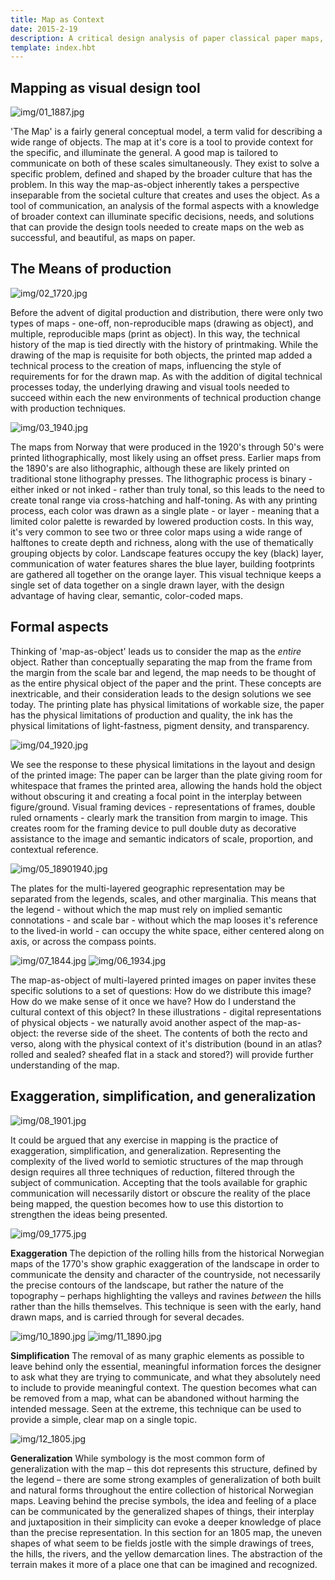 ```yaml
---
title: Map as Context
date: 2015-2-19
description: A critical design analysis of paper classical paper maps, focusing on examples from historical Norwegian geographic maps 1770—1940.
template: index.hbt
---
```


## Mapping as visual design tool

![img/01_1887.jpg](https://cloud.githubusercontent.com/assets/1987772/4670754/c94b6170-5579-11e4-8e9a-673295c3487c.jpg)

'The Map' is a fairly general conceptual model, a term  valid for describing a wide range of objects. The map at it's core is a tool to provide context for the specific, and illuminate the general. A good map is tailored to communicate on both of these scales simultaneously. They exist to solve a specific problem, defined and shaped by the broader culture that has the problem. In this way the map-as-object inherently takes a perspective inseparable from the societal culture that creates and uses the object. As a tool of communication, an analysis of the formal aspects with a knowledge of broader context can illuminate specific decisions, needs, and solutions that can provide the design tools needed to create maps on the web as successful, and beautiful, as maps on paper.

## The Means of production

![img/02_1720.jpg](https://cloud.githubusercontent.com/assets/1987772/4670802/20a9ed56-557a-11e4-8361-aeff9b20f4ef.jpg)

Before the advent of digital production and distribution, there were only two types of maps - one-off, non-reproducible maps (drawing as object), and multiple, reproducible maps (print as object). In this way, the technical history of the map is tied directly with the history of printmaking. While the drawing of the map is requisite for both objects, the printed map added a technical process to the creation of maps, influencing the style of requirements for for the drawn map. As with the addition of digital technical processes today, the underlying drawing and visual tools needed to succeed within each the new environments of technical production change with production techniques.

![img/03_1940.jpg](https://cloud.githubusercontent.com/assets/1987772/4670833/61b34b62-557a-11e4-9a8d-f5355b76b81c.jpg)

The maps from Norway that were produced in the 1920's through 50's were printed lithographically, most likely using an offset press. Earlier maps from the 1890's are also lithographic, although these are likely printed on traditional stone lithography presses. The lithographic process is binary - either inked or not inked - rather than truly tonal, so this leads to the need to create tonal range via cross-hatching and half-toning. As with any printing process, each color was drawn as a single plate - or layer - meaning that a limited color palette is rewarded by lowered production costs. In this way, it's very common to see two or three color maps using a wide range of halftones to create depth and richness, along with the use of thematically grouping objects by color. Landscape features occupy the key (black) layer, communication of water features shares the blue layer, building footprints are gathered all together on the orange layer. This visual technique keeps a single set of data together on a single drawn layer, with the design advantage of having clear, semantic, color-coded maps.

## Formal aspects
Thinking of 'map-as-object' leads us to consider the map as the *entire* object. Rather than conceptually separating the map from the frame from the margin from the scale bar and legend, the map needs to be thought of as the entire physical object of the paper and the print. These concepts are inextricable, and their consideration leads to the design solutions we see today. The printing plate has physical limitations of workable size, the paper has the physical limitations of production and quality, the ink has the physical limitations of light-fastness, pigment density, and transparency.

![img/04_1920.jpg](https://cloud.githubusercontent.com/assets/1987772/4670899/28807e0e-557b-11e4-88b5-0e5fb9decf5e.jpg)

We see the response to these physical limitations in the layout and design of the printed image: The paper can be larger than the plate giving room for whitespace that frames the printed area, allowing the hands hold the object without obscuring it and creating a focal point in the interplay between figure/ground. Visual framing devices - representations of frames, double ruled ornaments - clearly mark the transition from margin to image. This creates room for the framing device to pull double duty as decorative assistance to the image and semantic indicators of scale, proportion, and contextual reference.

![img/05_18901940.jpg](https://cloud.githubusercontent.com/assets/1987772/4670943/a0bc87d2-557b-11e4-977a-8781e6baae92.jpg)

The plates for the multi-layered geographic representation may be separated from the legends, scales, and other marginalia. This means that the legend - without which the map must rely on implied semantic connotations - and scale bar - without which the map looses it's reference to the lived-in world - can occupy the white space, either centered along on axis, or across the compass points.

![img/07_1844.jpg](https://cloud.githubusercontent.com/assets/1987772/4671011/7771b5a4-557c-11e4-8e42-7612e28e864f.jpg)
![img/06_1934.jpg](https://cloud.githubusercontent.com/assets/1987772/4670992/47530346-557c-11e4-9489-391840bcaa9a.jpg)

The map-as-object of multi-layered printed images on paper invites these specific solutions to a set of questions: How do we distribute this image? How do we make sense of it once we have? How do I understand the cultural context of this object? In these illustrations - digital representations of physical objects - we naturally avoid another aspect of the map-as-object: the reverse side of the sheet. The contents of both the recto and verso, along with the physical context of it's distribution (bound in an atlas? rolled and sealed? sheafed flat in a stack and stored?) will provide further understanding of the map.

## Exaggeration, simplification, and generalization

![img/08_1901.jpg](https://cloud.githubusercontent.com/assets/1987772/4671023/a6e7f7e4-557c-11e4-934e-2d6aa4057ce8.jpg)

It could be argued that any exercise in mapping is the practice of exaggeration, simplification, and generalization. Representing the complexity of the lived world to semiotic structures of the map through design requires all three techniques of reduction, filtered through the subject of communication. Accepting that the tools available for graphic communication will necessarily distort or obscure the reality of the place being mapped, the question becomes how to use this distortion to strengthen the ideas being presented.

![img/09_1775.jpg](https://cloud.githubusercontent.com/assets/1987772/4671042/c9cdc4e6-557c-11e4-82b7-cdffb821ce0e.jpg)

**Exaggeration**
The depiction of the rolling hills from the historical Norwegian maps of the 1770's show graphic exaggeration of the landscape in order to communicate the density and character of the countryside, not necessarily the precise contours of the landscape, but rather the nature of the topography – perhaps highlighting the valleys and ravines _between_ the hills rather than the hills themselves. This technique is seen with the early, hand drawn maps, and is carried through for several decades.

![img/10_1890.jpg](https://cloud.githubusercontent.com/assets/1987772/4671055/ff8c8824-557c-11e4-92bf-b32540895071.jpg)
![img/11_1890.jpg](https://cloud.githubusercontent.com/assets/1987772/4671070/23257ff2-557d-11e4-937d-54e37568f8b2.jpg)

**Simplification**
The removal of as many graphic elements as possible to leave behind only the essential, meaningful information forces the designer to ask what they are trying to communicate, and what they absolutely need to include to provide meaningful context. The question becomes what can be removed from a map, what can be abandoned without harming the intended message. Seen at the extreme, this technique can be used to provide a simple, clear map on a single topic.

![img/12_1805.jpg](https://cloud.githubusercontent.com/assets/1987772/4671087/504b3440-557d-11e4-925a-8fbd0d139c9b.jpg)

**Generalization**
While symbology is the most common form of generalization with the map – this dot represents this structure, defined by the legend – there are some strong examples of generalization of both built and natural forms throughout the entire collection of historical Norwegian maps. Leaving behind the precise symbols, the idea and feeling of a place can be communicated by the generalized shapes of things, their interplay and juxtaposition in their simplicity can evoke a deeper knowledge of place than the precise representation. In this section for an 1805 map, the uneven shapes of what seem to be fields jostle with the simple drawings of trees, the hills, the rivers, and the yellow demarcation lines. The abstraction of the terrain makes it more of a place one that can be imagined and recognized.